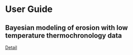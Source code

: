 # User Guide 
## Bayesian modeling of erosion with low temperature thermochronology data


[Detail](https://github.com/birajborgohain/birajborgohain.github.io/blob/master/_pages/bayesian_detail.md)
